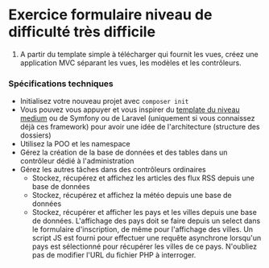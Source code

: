 # Exercice formulaire niveau de difficulté très  difficile

1. A partir du template simple à télécharger qui fournit les vues, créez une application MVC séparant les vues, les modèles et les contrôleurs.

###  Spécifications techniques

- Initialisez votre nouveau projet avec  `composer init`
- Vous pouvez vous appuyer et vous inspirer du [template du niveau medium](./ressources/templates/medium.zip) ou de Symfony ou de Laravel (uniquement si vous connaissez déjà ces framework) pour avoir une idée de l'architecture (structure des dossiers)
- Utilisez  la POO et les namespace
- Gérez la création de la base de données et des tables dans un contrôleur dédié à l'administration
- Gérez les autres tâches dans des contrôleurs ordinaires 
  - Stockez, récupérez et affichez les articles des flux RSS depuis une  base de données
  - Stockez, récupérez et affichez la météo depuis une  base de données
  - Stockez, récupérer et afficher les pays et les villes depuis une base de données. L'affichage des pays doit se faire depuis un select dans le formulaire d'inscription, de même pour l'affichage des villes. Un script JS est fourni pour effectuer une requête asynchrone lorsqu'un pays est sélectionné pour récupérer les villes de ce pays. N'oubliez pas de modifier l'URL du fichier PHP à interroger.
